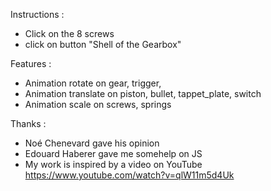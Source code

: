 Instructions :
- Click on the 8 screws
- click on button "Shell of the Gearbox"

Features :
- Animation rotate on gear, trigger, <screws></screws>
- Animation translate on piston, bullet, tappet_plate, switch
- Animation scale on screws, springs

Thanks : 
- Noé Chenevard gave his opinion
- Edouard Haberer gave me somehelp on JS
- My work is inspired by a video on YouTube https://www.youtube.com/watch?v=qlW11m5d4Uk